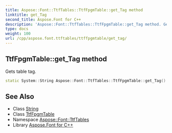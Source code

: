 ```yaml
---
title: Aspose::Font::TtfTables::TtfFpgmTable::get_Tag method
linktitle: get_Tag
second_title: Aspose.Font for C++
description: 'Aspose::Font::TtfTables::TtfFpgmTable::get_Tag method. Gets table tag in C++.'
type: docs
weight: 100
url: /cpp/aspose.font.ttftables/ttffpgmtable/get_tag/
---
```

## TtfFpgmTable::get_Tag method


Gets table tag.

```cpp
static System::String Aspose::Font::TtfTables::TtfFpgmTable::get_Tag()
```

## See Also

* Class [String](../../../system/string/)
* Class [TtfFpgmTable](../)
* Namespace [Aspose::Font::TtfTables](../../)
* Library [Aspose.Font for C++](../../../)

